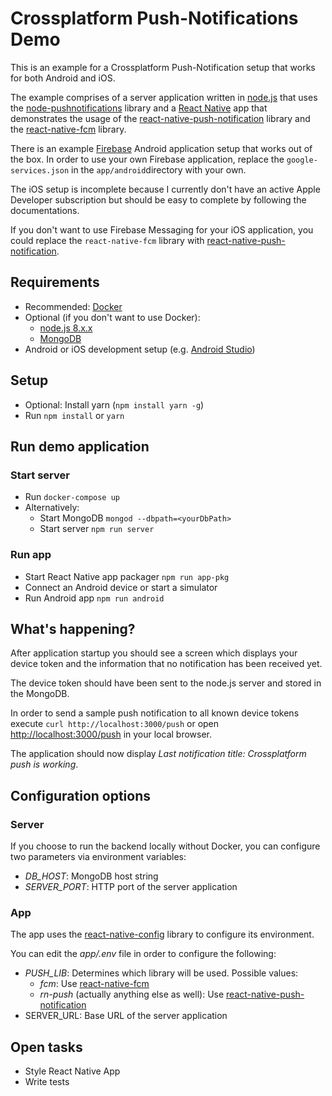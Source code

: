 # Crossplatform Push-Notifications Demo

This is an example for a Crossplatform Push-Notification setup that works for both Android and iOS.

The example comprises of a server application written in [node.js](https://nodejs.org) that uses the [node-pushnotifications](https://github.com/appfeel/node-pushnotifications) library and a [React Native](https://facebook.github.io/react-native/) app that demonstrates the usage of the [react-native-push-notification](https://github.com/zo0r/react-native-push-notification) library and the [react-native-fcm](https://github.com/evollu/react-native-fcm) library.

There is an example [Firebase](https://firebase.google.com/) Android application setup that works out of the box. In order to use your own Firebase application, replace the `google-services.json` in the `app/android`directory with your own.

The iOS setup is incomplete because I currently don't have an active Apple Developer subscription but should be easy to complete by following the documentations.

If you don't want to use Firebase Messaging for your iOS application, you could replace the `react-native-fcm` library with [react-native-push-notification](https://github.com/zo0r/react-native-push-notification).

## Requirements

- Recommended: [Docker](https://www.docker.com/)
- Optional (if you don't want to use Docker): 
  - [node.js 8.x.x](https://nodejs.org/en/download/current/)
  - [MongoDB](https://docs.mongodb.com/getting-started/shell/installation/)
- Android or iOS development setup (e.g. [Android Studio](https://developer.android.com/studio/index.html))

## Setup

- Optional: Install yarn (`npm install yarn -g`)
- Run `npm install` or `yarn`

## Run demo application

### Start server

- Run `docker-compose up`
- Alternatively:
  - Start MongoDB `mongod --dbpath=<yourDbPath>`
  - Start server `npm run server`

### Run app  

- Start React Native app packager `npm run app-pkg`
- Connect an Android device or start a simulator
- Run Android app `npm run android`

## What's happening?

After application startup you should see a screen which displays your device token and the information that no notification has been received yet.

The device token should have been sent to the node.js server and stored in the MongoDB.

In order to send a sample push notification to all known device tokens execute `curl http://localhost:3000/push` or open [http://localhost:3000/push](http://localhost:3000/push) in your local browser.

The application should now display _Last notification title: Crossplatform push is working_.

## Configuration options

### Server

If you choose to run the backend locally without Docker, you can configure two parameters via environment variables:

- _DB\_HOST_: MongoDB host string
- _SERVER\_PORT_: HTTP port of the server application

### App

The app uses the [react-native-config](https://github.com/luggit/react-native-config) library to configure its environment.

You can edit the *app/.env* file in order to configure the following:

- _PUSH\_LIB_: Determines which library will be used. Possible values:
  - *fcm*: Use [react-native-fcm](https://github.com/evollu/react-native-fcm)
  - *rn-push* (actually anything else as well): Use [react-native-push-notification](https://github.com/zo0r/react-native-push-notification)
- SERVER_URL: Base URL of the server application

## Open tasks

- Style React Native App
- Write tests
